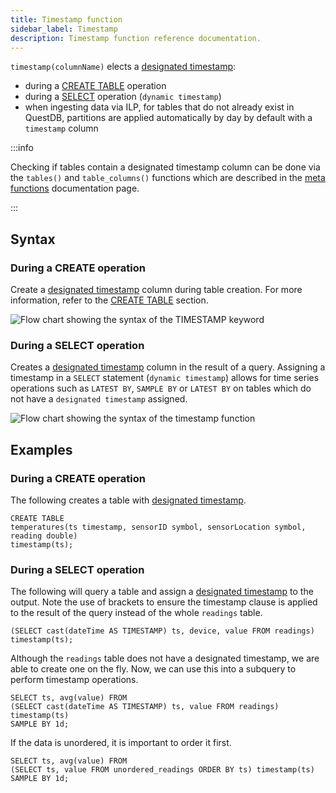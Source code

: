 ```yaml
---
title: Timestamp function
sidebar_label: Timestamp
description: Timestamp function reference documentation.
---
```


`timestamp(columnName)` elects a
[designated timestamp](/docs/concept/designated-timestamp):

- during a [CREATE TABLE](/docs/reference/sql/create-table#timestamp) operation
- during a [SELECT](/docs/reference/sql/select#timestamp) operation (`dynamic timestamp`)
- when ingesting data via ILP, for tables that do not already exist in QuestDB, partitions are applied automatically by day by default with a `timestamp` column

:::info

Checking if tables contain a designated timestamp column can be done via the
`tables()` and `table_columns()` functions which are described in the
[meta functions](/docs/reference/function/meta) documentation page.

:::

## Syntax

### During a CREATE operation

Create a [designated timestamp](/docs/concept/designated-timestamp) column
during table creation. For more information, refer to the
[CREATE TABLE](/docs/reference/sql/create-table) section.

![Flow chart showing the syntax of the TIMESTAMP keyword](/img/docs/diagrams/timestamp.svg)

### During a SELECT operation

Creates a [designated timestamp](/docs/concept/designated-timestamp) column in
the result of a query. Assigning a timestamp in a `SELECT` statement
(`dynamic timestamp`) allows for time series operations such as `LATEST BY`,
`SAMPLE BY` or `LATEST BY` on tables which do not have a `designated timestamp`
assigned.

![Flow chart showing the syntax of the timestamp function](/img/docs/diagrams/dynamicTimestamp.svg)

## Examples

### During a CREATE operation

The following creates a table with
[designated timestamp](/docs/concept/designated-timestamp).

```questdb-sql title="Create table"
CREATE TABLE
temperatures(ts timestamp, sensorID symbol, sensorLocation symbol, reading double)
timestamp(ts);
```

### During a SELECT operation

The following will query a table and assign a
[designated timestamp](/docs/concept/designated-timestamp) to the output. Note
the use of brackets to ensure the timestamp clause is applied to the result of
the query instead of the whole `readings` table.

```questdb-sql title="Dynamic timestamp"
(SELECT cast(dateTime AS TIMESTAMP) ts, device, value FROM readings) timestamp(ts);
```

Although the `readings` table does not have a designated timestamp, we are able
to create one on the fly. Now, we can use this into a subquery to perform
timestamp operations.

```questdb-sql title="Dynamic timestamp subquery"
SELECT ts, avg(value) FROM
(SELECT cast(dateTime AS TIMESTAMP) ts, value FROM readings) timestamp(ts)
SAMPLE BY 1d;
```

If the data is unordered, it is important to order it first.

```questdb-sql title="Dynamic timestamp - unordered data"
SELECT ts, avg(value) FROM
(SELECT ts, value FROM unordered_readings ORDER BY ts) timestamp(ts)
SAMPLE BY 1d;
```
